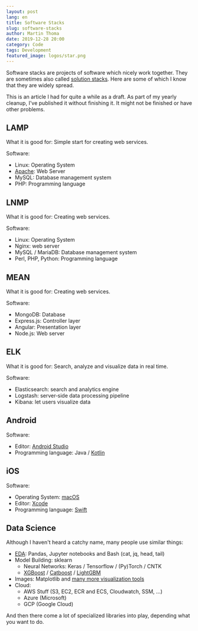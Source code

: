 ```yaml
---
layout: post
lang: en
title: Software Stacks
slug: software-stacks
author: Martin Thoma
date: 2019-12-28 20:00
category: Code
tags: Development
featured_image: logos/star.png
---
```

Software stacks are projects of software which nicely work together.
They are sometimes also called <a href="https://en.wikipedia.org/wiki/Solution_stack">solution stacks</a>. Here are some of which I know that they are widely spread.

<div class="info">This is an article I had for quite a while as a draft. As part of my yearly cleanup, I've published it without finishing it. It might not be finished or have other problems.</div>

## LAMP

What it is good for: Simple start for creating web services.

Software:

* Linux: Operating System
* <a href="https://en.wikipedia.org/wiki/Apache_HTTP_Server">Apache</a>: Web Server
* MySQL: Database management system
* PHP: Programming language

## LNMP

What it is good for: Creating web services.

Software:

* Linux: Operating System
* Nginx: web server
* MySQL / MariaDB: Database management system
* Perl, PHP, Python: Programming language

## MEAN

What it is good for: Creating web services.

Software:

* MongoDB: Database
* Express.js: Controller layer
* Angular: Presentation layer
* Node.js: Web server

## ELK

What it is good for: Search, analyze and visualize data in real time.

Software:

* Elasticsearch: search and analytics engine
* Logstash: server‑side data processing pipeline
* Kibana: let users visualize data


## Android

Software:

* Editor: <a href="https://developer.android.com/studio/">Android Studio</a>
* Programming language: Java / <a href="https://en.wikipedia.org/wiki/Kotlin_(programming_language)">Kotlin</a>


## iOS

Software:

* Operating System: <a href="https://en.wikipedia.org/wiki/MacOS">macOS</a>
* Editor: <a href="https://en.wikipedia.org/wiki/Xcode">Xcode</a>
* Programming language: <a href="https://en.wikipedia.org/wiki/Swift_(programming_language)">Swift</a>


## Data Science

Although I haven't heard a catchy name, many people use similar things:

* [EDA](https://martin-thoma.com/eda/): Pandas, Jupyter notebooks and Bash (cat, jq, head, tail)
* Model Building: sklearn
    * Neural Networks: Keras / Tensorflow / (Py)Torch / CNTK
    * <a href="https://xgboost.readthedocs.io/en/latest/">XGBoost</a> / <a href="https://catboost.ai/">Catboost</a> / <a href="https://lightgbm.readthedocs.io/en/latest/">LightGBM</a>
* Images: Matplotlib and [many more visualization tools](https://martin-thoma.com/python-data-visualization/)
* Cloud:
    * AWS Stuff (S3, EC2, ECR and ECS, Cloudwatch, SSM, ...)
    * Azure (Microsoft)
    * GCP (Google Cloud)

And then there come a lot of specialized libraries into play, depending what
you want to do.
